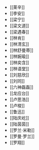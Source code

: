 - [[莱辛]]
- [[李安]]
- [[梁宁]]
- [[梁文道]]
- [[梁遇春]]
- [[林肯]]
- [[林清玄]]
- [[林舒曼蒂]]
- [[林婉瑜]]
- [[林奕含]]
- [[林语堂]]
- [[刘慈欣]]
- [[刘同]]
- [[六神磊磊]]
- [[龙应台]]
- [[卢思浩]]
- [[卢梭]]
- [[鲁迅]]
- [[陆庆屹]]
- [[陆茵茵]]
- [[罗兰·米勒]]
- [[罗曼·罗兰]]
- [[罗翔]]